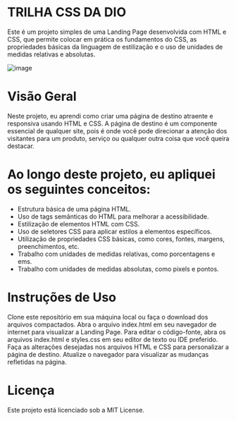 # TRILHA CSS DA DIO
Este é um projeto simples de uma Landing Page desenvolvida com HTML e CSS, que permite colocar em prática os fundamentos do CSS, as propriedades básicas da linguagem de estilização e o uso de unidades de medidas relativas e absolutas.

![image](https://github.com/vitoriavalenca/trilha-css-da-dio/assets/92316136/8248eca3-c38a-4cbb-96fd-00edbb77629c)


# Visão Geral
Neste projeto, eu aprendi como criar uma página de destino atraente e responsiva usando HTML e CSS. A página de destino é um componente essencial de qualquer site, pois é onde você pode direcionar a atenção dos visitantes para um produto, serviço ou qualquer outra coisa que você queira destacar.

# Ao longo deste projeto, eu apliquei os seguintes conceitos:

- Estrutura básica de uma página HTML.
- Uso de tags semânticas do HTML para melhorar a acessibilidade.
- Estilização de elementos HTML com CSS.
- Uso de seletores CSS para aplicar estilos a elementos específicos.
- Utilização de propriedades CSS básicas, como cores, fontes, margens, preenchimentos, etc.
- Trabalho com unidades de medidas relativas, como porcentagens e ems.
- Trabalho com unidades de medidas absolutas, como pixels e pontos.

# Instruções de Uso
Clone este repositório em sua máquina local ou faça o download dos arquivos compactados.
Abra o arquivo index.html em seu navegador de internet para visualizar a Landing Page.
Para editar o código-fonte, abra os arquivos index.html e styles.css em seu editor de texto ou IDE preferido.
Faça as alterações desejadas nos arquivos HTML e CSS para personalizar a página de destino.
Atualize o navegador para visualizar as mudanças refletidas na página.

# Licença
Este projeto está licenciado sob a MIT License.
